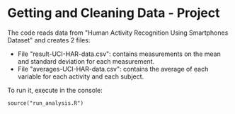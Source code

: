 # Getting and Cleaning Data - Project

The code reads data from "Human Activity Recognition Using Smartphones Dataset" and creates 2 files:
* File "result-UCI-HAR-data.csv": contains measurements on the mean and standard deviation for each measurement.
* File "averages-UCI-HAR-data.csv": contains the average of each variable for each activity and each subject.

To run it, execute in the console:
```
source("run_analysis.R")
```
